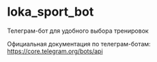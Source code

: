 # loka_sport_bot

Телеграм-бот для удобного выбора тренировок

Официальная документация по телеграм-ботам:
https://core.telegram.org/bots/api
